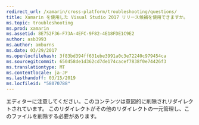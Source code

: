 ```yaml
---
redirect_url: /xamarin/cross-platform/troubleshooting/questions/
title: Xamarin を使用した Visual Studio 2017 リリース候補を使用できますか。
ms.topic: troubleshooting
ms.prod: xamarin
ms.assetid: 8E752F36-F73A-4EFC-9F82-4E18FDE1C9E2
author: asb3993
ms.author: amburns
ms.date: 03/29/2017
ms.openlocfilehash: 3f83bd394ff631ebe3991a0c3e72240c979454ca
ms.sourcegitcommit: 650458de1d362cd7de174cacef7838f0e74426f3
ms.translationtype: MT
ms.contentlocale: ja-JP
ms.lasthandoff: 03/15/2019
ms.locfileid: "58070788"
---
```

エディターに注意してください。このコンテンツは意図的に削除されリダイレクトされています。 このリダイレクトがその他のリダイレクトの一元管理し、このファイルを削除する必要があります。